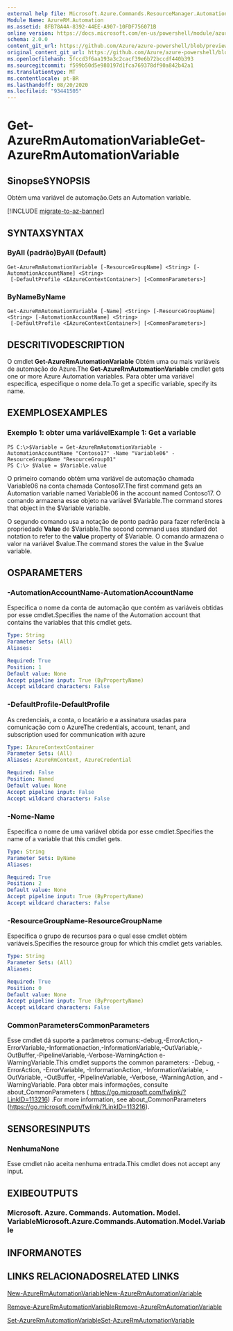 ```yaml
---
external help file: Microsoft.Azure.Commands.ResourceManager.Automation.dll-Help.xml
Module Name: AzureRM.Automation
ms.assetid: 8FB78A4A-8392-44EE-A907-10FDF756071B
online version: https://docs.microsoft.com/en-us/powershell/module/azurerm.automation/get-azurermautomationvariable
schema: 2.0.0
content_git_url: https://github.com/Azure/azure-powershell/blob/preview/src/ResourceManager/Automation/Commands.Automation/help/Get-AzureRMAutomationVariable.md
original_content_git_url: https://github.com/Azure/azure-powershell/blob/preview/src/ResourceManager/Automation/Commands.Automation/help/Get-AzureRMAutomationVariable.md
ms.openlocfilehash: 5fccd3f6aa193a3c2cacf39e6b72bccdf440b393
ms.sourcegitcommit: f599b50d5e980197d1fca769378df90a842b42a1
ms.translationtype: MT
ms.contentlocale: pt-BR
ms.lasthandoff: 08/20/2020
ms.locfileid: "93441505"
---
```

# <span data-ttu-id="8b819-101">Get-AzureRmAutomationVariable</span><span class="sxs-lookup"><span data-stu-id="8b819-101">Get-AzureRmAutomationVariable</span></span>

## <span data-ttu-id="8b819-102">Sinopse</span><span class="sxs-lookup"><span data-stu-id="8b819-102">SYNOPSIS</span></span>
<span data-ttu-id="8b819-103">Obtém uma variável de automação.</span><span class="sxs-lookup"><span data-stu-id="8b819-103">Gets an Automation variable.</span></span>

[!INCLUDE [migrate-to-az-banner](../../includes/migrate-to-az-banner.md)]

## <span data-ttu-id="8b819-104">SYNTAX</span><span class="sxs-lookup"><span data-stu-id="8b819-104">SYNTAX</span></span>

### <span data-ttu-id="8b819-105">ByAll (padrão)</span><span class="sxs-lookup"><span data-stu-id="8b819-105">ByAll (Default)</span></span>
```
Get-AzureRmAutomationVariable [-ResourceGroupName] <String> [-AutomationAccountName] <String>
 [-DefaultProfile <IAzureContextContainer>] [<CommonParameters>]
```

### <span data-ttu-id="8b819-106">ByName</span><span class="sxs-lookup"><span data-stu-id="8b819-106">ByName</span></span>
```
Get-AzureRmAutomationVariable [-Name] <String> [-ResourceGroupName] <String> [-AutomationAccountName] <String>
 [-DefaultProfile <IAzureContextContainer>] [<CommonParameters>]
```

## <span data-ttu-id="8b819-107">DESCRITIVO</span><span class="sxs-lookup"><span data-stu-id="8b819-107">DESCRIPTION</span></span>
<span data-ttu-id="8b819-108">O cmdlet **Get-AzureRmAutomationVariable** Obtém uma ou mais variáveis de automação do Azure.</span><span class="sxs-lookup"><span data-stu-id="8b819-108">The **Get-AzureRmAutomationVariable** cmdlet gets one or more Azure Automation variables.</span></span>
<span data-ttu-id="8b819-109">Para obter uma variável específica, especifique o nome dela.</span><span class="sxs-lookup"><span data-stu-id="8b819-109">To get a specific variable, specify its name.</span></span>

## <span data-ttu-id="8b819-110">EXEMPLOS</span><span class="sxs-lookup"><span data-stu-id="8b819-110">EXAMPLES</span></span>

### <span data-ttu-id="8b819-111">Exemplo 1: obter uma variável</span><span class="sxs-lookup"><span data-stu-id="8b819-111">Example 1: Get a variable</span></span>
```
PS C:\>$Variable = Get-AzureRmAutomationVariable -AutomationAccountName "Contoso17" -Name "Variable06" -ResourceGroupName "ResourceGroup01"
PS C:\> $Value = $Variable.value
```

<span data-ttu-id="8b819-112">O primeiro comando obtém uma variável de automação chamada Variable06 na conta chamada Contoso17.</span><span class="sxs-lookup"><span data-stu-id="8b819-112">The first command gets an Automation variable named Variable06 in the account named Contoso17.</span></span>
<span data-ttu-id="8b819-113">O comando armazena esse objeto na variável $Variable.</span><span class="sxs-lookup"><span data-stu-id="8b819-113">The command stores that object in the $Variable variable.</span></span>

<span data-ttu-id="8b819-114">O segundo comando usa a notação de ponto padrão para fazer referência à propriedade **Value** de $Variable.</span><span class="sxs-lookup"><span data-stu-id="8b819-114">The second command uses standard dot notation to refer to the **value** property of $Variable.</span></span>
<span data-ttu-id="8b819-115">O comando armazena o valor na variável $value.</span><span class="sxs-lookup"><span data-stu-id="8b819-115">The command stores the value in the $value variable.</span></span>

## <span data-ttu-id="8b819-116">OS</span><span class="sxs-lookup"><span data-stu-id="8b819-116">PARAMETERS</span></span>

### <span data-ttu-id="8b819-117">-AutomationAccountName</span><span class="sxs-lookup"><span data-stu-id="8b819-117">-AutomationAccountName</span></span>
<span data-ttu-id="8b819-118">Especifica o nome da conta de automação que contém as variáveis obtidas por esse cmdlet.</span><span class="sxs-lookup"><span data-stu-id="8b819-118">Specifies the name of the Automation account that contains the variables that this cmdlet gets.</span></span>

```yaml
Type: String
Parameter Sets: (All)
Aliases: 

Required: True
Position: 1
Default value: None
Accept pipeline input: True (ByPropertyName)
Accept wildcard characters: False
```

### <span data-ttu-id="8b819-119">-DefaultProfile</span><span class="sxs-lookup"><span data-stu-id="8b819-119">-DefaultProfile</span></span>
<span data-ttu-id="8b819-120">As credenciais, a conta, o locatário e a assinatura usadas para comunicação com o Azure</span><span class="sxs-lookup"><span data-stu-id="8b819-120">The credentials, account, tenant, and subscription used for communication with azure</span></span>

```yaml
Type: IAzureContextContainer
Parameter Sets: (All)
Aliases: AzureRmContext, AzureCredential

Required: False
Position: Named
Default value: None
Accept pipeline input: False
Accept wildcard characters: False
```

### <span data-ttu-id="8b819-121">-Nome</span><span class="sxs-lookup"><span data-stu-id="8b819-121">-Name</span></span>
<span data-ttu-id="8b819-122">Especifica o nome de uma variável obtida por esse cmdlet.</span><span class="sxs-lookup"><span data-stu-id="8b819-122">Specifies the name of a variable that this cmdlet gets.</span></span>

```yaml
Type: String
Parameter Sets: ByName
Aliases: 

Required: True
Position: 2
Default value: None
Accept pipeline input: True (ByPropertyName)
Accept wildcard characters: False
```

### <span data-ttu-id="8b819-123">-ResourceGroupName</span><span class="sxs-lookup"><span data-stu-id="8b819-123">-ResourceGroupName</span></span>
<span data-ttu-id="8b819-124">Especifica o grupo de recursos para o qual esse cmdlet obtém variáveis.</span><span class="sxs-lookup"><span data-stu-id="8b819-124">Specifies the resource group for which this cmdlet gets variables.</span></span>

```yaml
Type: String
Parameter Sets: (All)
Aliases: 

Required: True
Position: 0
Default value: None
Accept pipeline input: True (ByPropertyName)
Accept wildcard characters: False
```

### <span data-ttu-id="8b819-125">CommonParameters</span><span class="sxs-lookup"><span data-stu-id="8b819-125">CommonParameters</span></span>
<span data-ttu-id="8b819-126">Esse cmdlet dá suporte a parâmetros comuns:-debug,-ErrorAction,-ErrorVariable,-Informationaction,-InformationVariable,-OutVariable,-OutBuffer,-PipelineVariable,-Verbose-WarningAction e-WarningVariable.</span><span class="sxs-lookup"><span data-stu-id="8b819-126">This cmdlet supports the common parameters: -Debug, -ErrorAction, -ErrorVariable, -InformationAction, -InformationVariable, -OutVariable, -OutBuffer, -PipelineVariable, -Verbose, -WarningAction, and -WarningVariable.</span></span> <span data-ttu-id="8b819-127">Para obter mais informações, consulte about_CommonParameters ( https://go.microsoft.com/fwlink/?LinkID=113216) .</span><span class="sxs-lookup"><span data-stu-id="8b819-127">For more information, see about_CommonParameters (https://go.microsoft.com/fwlink/?LinkID=113216).</span></span>

## <span data-ttu-id="8b819-128">SENSORES</span><span class="sxs-lookup"><span data-stu-id="8b819-128">INPUTS</span></span>

### <span data-ttu-id="8b819-129">Nenhuma</span><span class="sxs-lookup"><span data-stu-id="8b819-129">None</span></span>
<span data-ttu-id="8b819-130">Esse cmdlet não aceita nenhuma entrada.</span><span class="sxs-lookup"><span data-stu-id="8b819-130">This cmdlet does not accept any input.</span></span>

## <span data-ttu-id="8b819-131">EXIBE</span><span class="sxs-lookup"><span data-stu-id="8b819-131">OUTPUTS</span></span>

### <span data-ttu-id="8b819-132">Microsoft. Azure. Commands. Automation. Model. Variable</span><span class="sxs-lookup"><span data-stu-id="8b819-132">Microsoft.Azure.Commands.Automation.Model.Variable</span></span>

## <span data-ttu-id="8b819-133">INFORMA</span><span class="sxs-lookup"><span data-stu-id="8b819-133">NOTES</span></span>

## <span data-ttu-id="8b819-134">LINKS RELACIONADOS</span><span class="sxs-lookup"><span data-stu-id="8b819-134">RELATED LINKS</span></span>

[<span data-ttu-id="8b819-135">New-AzureRmAutomationVariable</span><span class="sxs-lookup"><span data-stu-id="8b819-135">New-AzureRmAutomationVariable</span></span>](./New-AzureRMAutomationVariable.md)

[<span data-ttu-id="8b819-136">Remove-AzureRmAutomationVariable</span><span class="sxs-lookup"><span data-stu-id="8b819-136">Remove-AzureRmAutomationVariable</span></span>](./Remove-AzureRMAutomationVariable.md)

[<span data-ttu-id="8b819-137">Set-AzureRmAutomationVariable</span><span class="sxs-lookup"><span data-stu-id="8b819-137">Set-AzureRmAutomationVariable</span></span>](./Set-AzureRMAutomationVariable.md)


